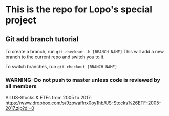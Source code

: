 # This is the repo for Lopo's special project


## Git add branch tutorial
To create a branch, run
`git checkout -b [BRANCH NAME]`
This will add a new branch to the current repo
and switch you to it.

To switch branches, run
`git checkout [BRANCH NAME]`

### WARNING: Do not push to master unless code is reviewed by all members

All US-Stocks & ETFs from 2005 to 2017:
https://www.dropbox.com/s/9zpwaffnx0oy1hb/US-Stocks%26ETF-2005-2017.zip?dl=0

